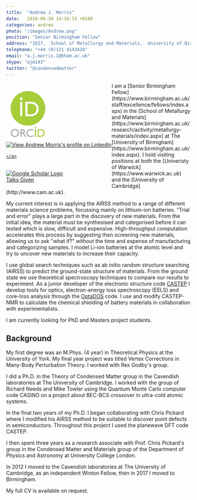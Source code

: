 ```yaml
---
title:  "Andrew J. Morris"
date:   2018-06-30 14:16:33 +0100
categories: andrew
photo: "/images/Andrew.png"
position: "Senior Birmingham Fellow"
address: "1D27,  School of Metallurgy and Materials,  University of Birmingham  Edgbaston  Birmingham  B15 2TT  UK" 
telephone: "+44 (0)121 4143428"
email: "a.j.morris.1@bham.ac.uk"
skype: "ajm143"
twitter: "@condensedmatter"
---
```


<div style="float:left; border-width: medium">

<br/>
<a href="http://orcid.org/0000-0001-7453-5698"> <img width="120px" alt="ORCID Logo" src="/images/ORCID_logo.jpg"></a>
<br/>
<a href="https://uk.linkedin.com/pub/andrew-morris/24/830/968">
          <img src="https://static.licdn.com/scds/common/u/img/webpromo/btn_myprofile_160x33.png" width="160" height="33" border="0" alt="View Andrew Morris's profile on LinkedIn"/>
        
    </a>
<br/>
<a href="http://scholar.google.co.uk/citations?user=HWPGn8oAAAAJ"> <img width="120px" alt="Google Scholar Logo" src="http://scholar.google.co.uk/intl/en/scholar/images/scholar_logo_lg_2011.gif"/></a>
<br/>
<a href="{{ site.url }}/group/AJM_talks.html">Talks Given</a>
</div>

<div style="float:right; border-width: medium">
  <img class="img-responsive img-rounded" src="../images/Andrew.png" alt="">
</div>
I am a [Senior Birmingham Fellow](https://www.birmingham.ac.uk/staff/excellence/fellows/index.aspx) in the [School of Metallurgy and Materials](https://www.birmingham.ac.uk/research/activity/metallurgy-materials/index.aspx) at The [University of Birmigham](https://www.birmingham.ac.uk/index.aspx). I hold visiting positions at both the [Univeristy of Warwick](https://www.warwick.ac.uk) and the [University of Cambridge](http://www.cam.ac.uk).

My current interest is in applying the AIRSS method to a range of different materials science problems, focussing mainly on lithium-ion batteries. "Trial and error" plays a large part in the discovery of new materials. From the initial idea, the material must be synthesised and categorised before it can tested which is slow, difficult and expensive. High-throughput computation accelerates this process by suggesting then screening new materials, allowing us to ask "what if?" without the time and expense of manufacturing and categorizing samples. I model Li-ion batteries at the atomic level and try to uncover new materials to increase their capacity.

I use global search techniques such as ab initio random structure searching (AIRSS) to predict the ground-state structure of materials. From the ground state we use theoretical spectroscopy techniques to compare our results to experiment. As a junior developer of the electronic structure code [CASTEP](http://www.castep.org) I develop tools for optics, electron-energy loss spectroscopy (EELS) and core-loss analysis through the [OptaDOS](http://www.optados.org) code. I use and modify CASTEP-NMR to calculate the chemical shielding of battery materials in collaboration with experimentalists.

I am currently looking for PhD and Masters project students.

## Background ##

My first degree was an M.Phys. (4 year) in Theoretical Physics at the University of York. My final year project was titled Vertex Corrections in Many-Body Perturbation Theory. I worked with Rex Godby's group.

I did a Ph.D. in the Theory of Condensed Matter group in the Cavendish laboratories at The University of Cambridge. I worked with the group of Richard Needs and Mike Towler using the Quantum Monte Carlo computer code CASINO on a project about BEC-BCS crossover in ultra-cold atomic systems.

In the final two years of my Ph.D. I began collaborating with Chris Pickard where I modified his AIRSS method to be suitable to discover point defects in semiconductors. Throughout this project I used the planewave DFT code CASTEP.

I then spent three years as a research associate with Prof. Chris Pickard's group in the Condensed Matter and Materials group of the Department of Physics and Astronomy at University College London.

In 2012 I moved to the Cavendish laboratories at The University of Cambridge, as an independent Winton Fellow, then in 2017 I moved to Birmingham.

My full CV is available on request.